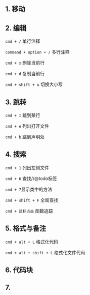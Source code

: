 ## 1. 移动



## 2. 编辑

`cmd + /` 单行注释

`command + option + /` 多行注释

`cmd + x` 删除当前行

`cmd + d` 复制当前行

`cmd + shift + u` 切换大小写



## 3. 跳转

`cmd + I` 跳到某行

`cmd + e` 列出打开文件

`cmd + b` 跳到声明处



## 4. 搜索

`cmd + 1` 列出左侧文件 

`cmd + 6` 查找//@todo标签

`cmd + 7`显示类中的方法

`cmd + shift + F`  全局查找

`cmd + 鼠标点击`  函数追踪





## 5. 格式与备注

`cmd + alt + L`  格式化代码

`cmd + alt + shift + L`  格式化文件代码



## 6. 代码块



## 7. 